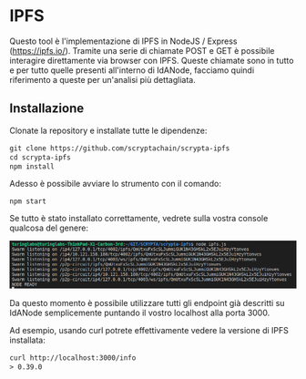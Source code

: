 # IPFS

Questo tool è l'implementazione di IPFS in NodeJS / Express  (https://ipfs.io/).
Tramite una serie di chiamate POST e GET è possibile interagire direttamente via browser con IPFS. Queste chiamate sono in tutto e per tutto quelle presenti all'interno di IdANode, facciamo quindi riferimento a queste per un'analisi più dettagliata.

## Installazione

Clonate la repository e installate tutte le dipendenze:

```
git clone https://github.com/scryptachain/scrypta-ipfs
cd scrypta-ipfs
npm install
```

Adesso è possibile avviare lo strumento con il comando:
```
npm start
```
Se tutto è stato installato correttamente, vedrete sulla vostra console qualcosa del genere:

![npm start](../assets/ipfs/npmstart.png)

Da questo momento è possibile utilizzare tutti gli endpoint già descritti su IdANode semplicemente puntando il vostro localhost alla porta 3000.

Ad esempio, usando curl potrete effettivamente vedere la versione di IPFS installata:
```
curl http://localhost:3000/info
> 0.39.0
```
<!--stackedit_data:
eyJoaXN0b3J5IjpbLTE1MTQ1MTYyMjJdfQ==
-->